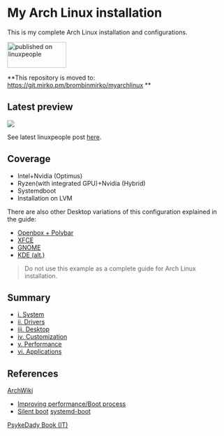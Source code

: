 # My Arch Linux installation
This is my complete Arch Linux installation and configurations.

<a href="https://linuxpeople.org/show/08-15-2020--02-00-08 pm-my-archlinux-rog-edition" title="published on linuxpeople"><img alt="published on linuxpeople" src="https://linuxpeople.org/assets/embed.svg" width="135" height="59" /></a>


**This repository is moved to: https://git.mirko.pm/brombinmirko/myarchlinux **


## Latest preview
![](https://linuxpeople.org/uploads/TDjNVz7hl5OSyqqbPdZI.png)

See latest linuxpeople post [here](https://linuxpeople.org/show/08-15-2020--02-00-08%20pm-my-archlinux-rog-edition).

## Coverage
* Intel+Nvidia (Optimus)
* Ryzen(with integrated GPU)+Nvidia (Hybrid)
* Systemdboot
* Installation on LVM

There are also other Desktop variations of this configuration explained in the guide:
* [Openbox + Polybar](https://linuxpeople.org/show/03-28-2020--04-51-36%20pm-archlinux-openbox-polybar)
* [XFCE](https://linuxpeople.org/show/04-08-2020--09-03-16%20pm-my-archlinux-xfce4)
* [GNOME](https://linuxpeople.org/show/03-04-2020--12-22-53%20pm-my-archlinux-gnome)
* [KDE (alt.)](https://linuxpeople.org/show/12-31-2019--12-54-38%20pm-btw-i-use-arch)

> Do not use this example as a complete guide for Arch Linux installation.

## Summary
* [i. System](https://git.mirko.pm/brombinmirko/myarchlinux/-/blob/master/System.md)
* [ii. Drivers](https://git.mirko.pm/brombinmirko/myarchlinux/-/blob/master/Drivers.md)
* [iii. Desktop](https://git.mirko.pm/brombinmirko/myarchlinux/-/tree/master/Desktop)
* [iv. Customization](https://git.mirko.pm/brombinmirko/myarchlinux/-/blob/master/Customization.md)
* [v. Performance](https://git.mirko.pm/brombinmirko/myarchlinux/-/blob/master/Performance.md)
* [vi. Applications](https://git.mirko.pm/brombinmirko/myarchlinux/-/blob/master/Applications.md)

## References
[ArchWiki](https://wiki.archlinux.org/)
* [Improving performance/Boot process](https://wiki.archlinux.org/index.php/Improving_performance/Boot_process)
* [Silent boot](https://wiki.archlinux.org/index.php/Silent_boot)
   [systemd-boot](https://wiki.archlinux.org/index.php/Systemd-boot)

[PsykeDady Book (IT)](https://github.com/PsykeDady/Archlinux_installazione)

